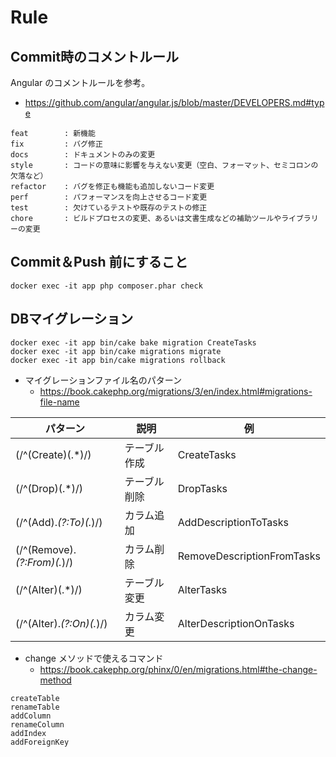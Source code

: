 # Rule

## Commit時のコメントルール

Angular のコメントルールを参考。

- https://github.com/angular/angular.js/blob/master/DEVELOPERS.md#type

```
feat        : 新機能
fix         : バグ修正
docs        : ドキュメントのみの変更
style       : コードの意味に影響を与えない変更（空白、フォーマット、セミコロンの欠落など）
refactor    : バグを修正も機能も追加しないコード変更
perf        : パフォーマンスを向上させるコード変更
test        : 欠けているテストや既存のテストの修正
chore       : ビルドプロセスの変更、あるいは文書生成などの補助ツールやライブラリーの変更
```


## Commit＆Push 前にすること

```
docker exec -it app php composer.phar check
```


## DBマイグレーション

```
docker exec -it app bin/cake bake migration CreateTasks
docker exec -it app bin/cake migrations migrate
docker exec -it app bin/cake migrations rollback
```

- マイグレーションファイル名のパターン
    - https://book.cakephp.org/migrations/3/en/index.html#migrations-file-name

| パターン | 説明 | 例 |
| --- | --- | --- |
| (/^(Create)(.*)/)           | テーブル作成 | CreateTasks                |
| (/^(Drop)(.*)/)             | テーブル削除 | DropTasks                  |
| (/^(Add).*(?:To)(.*)/)      | カラム追加   | AddDescriptionToTasks      |
| (/^(Remove).*(?:From)(.*)/) | カラム削除   | RemoveDescriptionFromTasks |
| (/^(Alter)(.*)/)            | テーブル変更 | AlterTasks                 |
| (/^(Alter).*(?:On)(.*)/)    | カラム変更   | AlterDescriptionOnTasks    |

- change メソッドで使えるコマンド
    - https://book.cakephp.org/phinx/0/en/migrations.html#the-change-method

```
createTable
renameTable
addColumn
renameColumn
addIndex
addForeignKey
```
